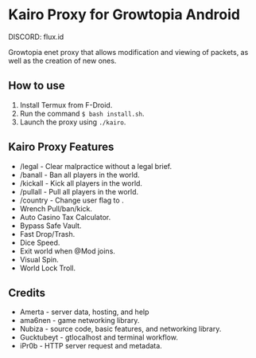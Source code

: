 # Kairo Proxy for Growtopia Android
DISCORD: flux.id

Growtopia enet proxy that allows modification and viewing of packets, as well as the creation of new ones.

## How to use
1. Install Termux from F-Droid.
2. Run the command `$ bash install.sh`.
3. Launch the proxy using `./kairo`.

## Kairo Proxy Features
* /legal - Clear malpractice without a legal brief.
* /banall - Ban all players in the world.
* /kickall - Kick all players in the world.
* /pullall - Pull all players in the world.
* /country - Change user flag to <countryid>.
* Wrench Pull/ban/kick.
* Auto Casino Tax Calculator.
* Bypass Safe Vault.
* Fast Drop/Trash.
* Dice Speed.
* Exit world when @Mod joins.
* Visual Spin.
* World Lock Troll.

## Credits
* Amerta - server data, hosting, and help
* ama6nen - game networking library.
* Nubiza - source code, basic features, and networking library.
* Gucktubeyt - gtlocalhost and terminal workflow.
* iPr0b - HTTP server request and metadata.
